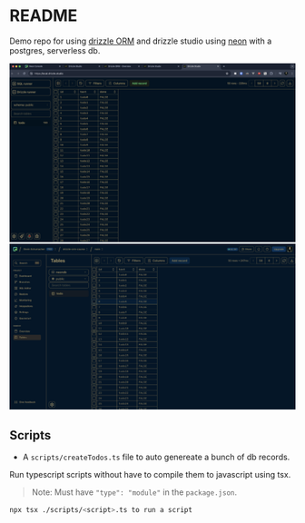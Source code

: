# README

Demo repo for using [drizzle ORM](https://orm.drizzle.team/) and drizzle studio using [neon](https://neon.tech/) with a postgres, serverless db.

![drizzle-studio](images/drizzle-studio.png)
![neon](images/neon.png)





## Scripts

- A `scripts/createTodos.ts` file to auto genereate a bunch of db records.

Run typescript scripts without have to compile them to javascript using tsx.

> Note: Must have `"type": "module"` in the `package.json`.

```bash
npx tsx ./scripts/<script>.ts to run a script
```